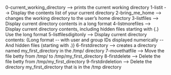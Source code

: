 0-current_working_directory --> prints the current working directory
1-listit --> Display the contents list of your current directory
2-bring_me_home --> changes the working directory to the user’s home directory
3-listfiles --> Display current directory contents in a long format
4-listmorefiles --> Display current directory contents, including hidden files starting with {.} Use the long format
5-listfilesdigitonly --> Display current directory contents: {Long format -- with user and group IDs displayed numerically -- And hidden files (starting with .)}
6-firstdirectory --> creates a directory named my_first_directory in the /tmp/ directory
7-movethatfile --> Move the file betty from /tmp/ to /tmp/my_first_directory
8-firstdelete --> Delete the file betty from /tmp/my_first_directory
9-firstdirdeletion --> Delete the directory my_first_directory that is in the /tmp directory
